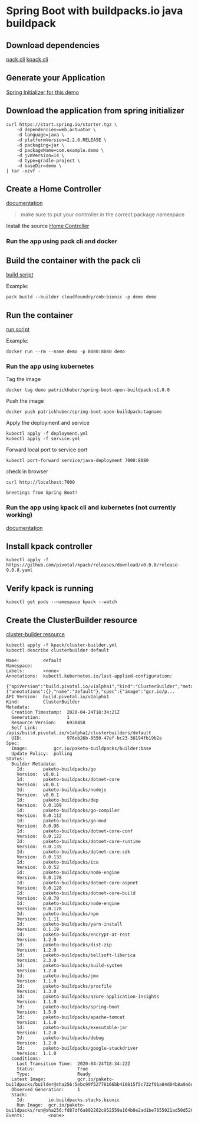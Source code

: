 # Spring Boot with buildpacks.io java buildpack

## Download dependencies

[pack cli](https://github.com/buildpacks/pack/releases)
[kpack cli]()

## Generate your Application

[Spring Initializer for this demo](https://start.spring.io/#!type=gradle-project&language=java&platformVersion=2.2.6.RELEASE&packaging=jar&jvmVersion=14&groupId=com.example&artifactId=demo&name=demo&description=Demo%20project%20for%20Spring%20Boot&packageName=com.example.demo&dependencies=web)

## Download the application from spring initializer

```
curl https://start.spring.io/starter.tgz \
    -d dependencies=web,actuator \
    -d language=java \
    -d platformVersion=2.2.6.RELEASE \
    -d packaging=jar \
    -d packageName=com.example.demo \
    -d jvmVersion=14 \
    -d type=gradle-project \
    -d baseDir=demo \
| tar -xzvf -
```

## Create a Home Controller

[documentation](https://spring.io/guides/gs/spring-boot/)

> make sure to put your controller in the correct package namespace

Install the source [Home Controller](demo\src\main\java\com\example\demo\HelloController.java)

### Run the app using pack cli and docker

## Build the container with the pack cli

[build script](pack/build.ps1)

Example: 

```
pack build --builder cloudfoundry/cnb:bionic -p demo demo
```

## Run the container

[run script](docker/run.ps1)

Example: 

```
docker run --rm --name demo -p 8080:8080 demo
```

### Run the app using kubernetes

Tag the image 

```
docker tag demo patrickhuber/spring-boot-open-buildpack:v1.0.0
```

Push the image

```
docker push patrickhuber/spring-boot-open-buildpack:tagname
```

Apply the deployment and service

```
kubectl apply -f deployment.yml
kubectl apply -f service.yml
```

Forward local port to service port

```
kubectl port-forward service/java-deployment 7000:8080
```

check in browser

```
curl http://localhost:7000
```

```
Greetings from Spring Boot!
```

### Run the app using kpack cli and kubernetes (not currently working)

[documentation](https://github.com/pivotal/kpack/blob/master/docs/install.md)

## Install kpack controller

```
kubectl apply -f https://github.com/pivotal/kpack/releases/download/v0.0.8/release-0.0.8.yaml
```

## Verify kpack is running

```
kubectl get pods --namespace kpack --watch
```

## Create the ClusterBuilder resource

[cluster-builder resource](kpack/cluster-builder.yml)

```
kubectl apply -f kpack/cluster-builder.yml
kubectl describe clusterbuilder default
```

```
Name:         default
Namespace:
Labels:       <none>
Annotations:  kubectl.kubernetes.io/last-applied-configuration:
                {"apiVersion":"build.pivotal.io/v1alpha1","kind":"ClusterBuilder","metadata":{"annotations":{},"name":"default"},"spec":{"image":"gcr.io/p...
API Version:  build.pivotal.io/v1alpha1
Kind:         ClusterBuilder
Metadata:
  Creation Timestamp:  2020-04-24T18:34:21Z
  Generation:          1
  Resource Version:    6938458
  Self Link:           /apis/build.pivotal.io/v1alpha1/clusterbuilders/default
  UID:                 976eb26b-8550-47ef-bc23-38194fb19b2a
Spec:
  Image:          gcr.io/paketo-buildpacks/builder:base
  Update Policy:  polling
Status:
  Builder Metadata:
    Id:       paketo-buildpacks/go
    Version:  v0.0.1
    Id:       paketo-buildpacks/dotnet-core
    Version:  v0.0.1
    Id:       paketo-buildpacks/nodejs
    Version:  v0.0.1
    Id:       paketo-buildpacks/dep
    Version:  0.0.109
    Id:       paketo-buildpacks/go-compiler
    Version:  0.0.112
    Id:       paketo-buildpacks/go-mod
    Version:  0.0.96
    Id:       paketo-buildpacks/dotnet-core-conf
    Version:  0.0.122
    Id:       paketo-buildpacks/dotnet-core-runtime
    Version:  0.0.135
    Id:       paketo-buildpacks/dotnet-core-sdk
    Version:  0.0.133
    Id:       paketo-buildpacks/icu
    Version:  0.0.52
    Id:       paketo-buildpacks/node-engine
    Version:  0.0.178
    Id:       paketo-buildpacks/dotnet-core-aspnet
    Version:  0.0.128
    Id:       paketo-buildpacks/dotnet-core-build
    Version:  0.0.70
    Id:       paketo-buildpacks/node-engine
    Version:  0.0.178
    Id:       paketo-buildpacks/npm
    Version:  0.1.11
    Id:       paketo-buildpacks/yarn-install
    Version:  0.1.19
    Id:       paketo-buildpacks/encrypt-at-rest
    Version:  1.2.0
    Id:       paketo-buildpacks/dist-zip
    Version:  1.2.0
    Id:       paketo-buildpacks/bellsoft-liberica
    Version:  2.3.0
    Id:       paketo-buildpacks/build-system
    Version:  1.2.0
    Id:       paketo-buildpacks/jmx
    Version:  1.1.0
    Id:       paketo-buildpacks/procfile
    Version:  1.3.0
    Id:       paketo-buildpacks/azure-application-insights
    Version:  1.1.0
    Id:       paketo-buildpacks/spring-boot
    Version:  1.5.0
    Id:       paketo-buildpacks/apache-tomcat
    Version:  1.1.0
    Id:       paketo-buildpacks/executable-jar
    Version:  1.2.0
    Id:       paketo-buildpacks/debug
    Version:  1.2.0
    Id:       paketo-buildpacks/google-stackdriver
    Version:  1.1.0
  Conditions:
    Last Transition Time:  2020-04-24T18:34:22Z
    Status:                True
    Type:                  Ready
  Latest Image:            gcr.io/paketo-buildpacks/builder@sha256:5ebc99f52778166bb410815f5c732f91a84d04b8a9a6da2b1fb5736133134a24
  Observed Generation:     1
  Stack:
    Id:         io.buildpacks.stacks.bionic
    Run Image:  gcr.io/paketo-buildpacks/run@sha256:fd87df6a892262c952559a164b8e2ad1be7655021ad50d520085a19a082cd379
Events:         <none>
```